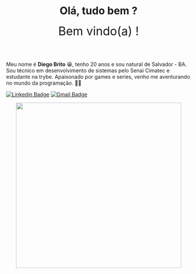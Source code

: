 <h1 align="center">
    Olá, tudo bem ?
</h1>  

 <p align="center">
	<font size="6">Bem vindo(a) ! </font>
</p>
<br>
<br>

Meu nome é **Diego Brito** 😁, tenho 20 anos e sou natural de Salvador - BA.
<br>
Sou técnico em desenvolvimento de sistemas pelo Senai Cimatec e estudante na trybe. Apaixonado por games e series, venho me aventurando no mundo da programação. 🚀🚀


[![Linkedin Badge](https://img.shields.io/badge/-LinkedIn-blue?style=flat-square&logo=Linkedin&logoColor=white&link=https://www.linkedin.com/in/diego-rbrito/)](https://www.linkedin.com/in/diego-rbrito/) [![Gmail Badge](https://img.shields.io/badge/-Gmail-c14438?style=flat-square&logo=Gmail&logoColor=white&link=mailto:diegorbrito9@gmail.com)](mailto:diegorbrito9@gmail.com/)

<p align="center">
  <img src="https://raw.githubusercontent.com/Drb-Diego/Drb-Diego/717541b12ec6c9ea8cbcf551b0bdd22e7ba59a8e/imagens/programa%C3%A7%C3%A3o%20imagem.svg" width="450" />
</p>





























<!--
**Drb-Diego/Drb-Diego** is a ✨ _special_ ✨ repository because its `README.md` (this file) appears on your GitHub profile.

Here are some ideas to get you started:

- 🔭 I’m currently working on ...
- 🌱 I’m currently learning ...
- 👯 I’m looking to collaborate on ...
- 🤔 I’m looking for help with ...
- 💬 Ask me about ...
- 📫 How to reach me: ...
- 😄 Pronouns: ...
- ⚡ Fun fact: ...
-->
